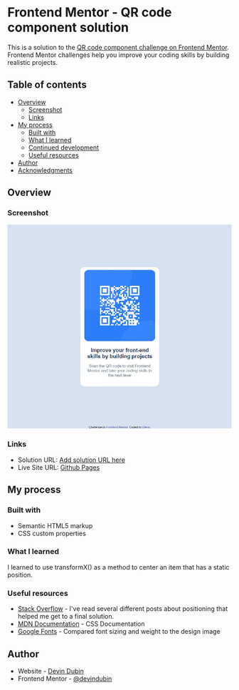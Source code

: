 # Frontend Mentor - QR code component solution

This is a solution to the [QR code component challenge on Frontend Mentor](https://www.frontendmentor.io/challenges/qr-code-component-iux_sIO_H). Frontend Mentor challenges help you improve your coding skills by building realistic projects.

## Table of contents

- [Overview](#overview)
  - [Screenshot](#screenshot)
  - [Links](#links)
- [My process](#my-process)
  - [Built with](#built-with)
  - [What I learned](#what-i-learned)
  - [Continued development](#continued-development)
  - [Useful resources](#useful-resources)
- [Author](#author)
- [Acknowledgments](#acknowledgments)

## Overview

### Screenshot

![Screenshot](/images/finished-screenshot.jpg)

### Links

- Solution URL: [Add solution URL here](https://your-solution-url.com)
- Live Site URL: [Github Pages](https://devindubin.github.io/frontend-mentor-qrcodechallenge/)

## My process

### Built with

- Semantic HTML5 markup
- CSS custom properties

### What I learned

I learned to use transformX() as a method to center an item that has a static position.

### Useful resources

- [Stack Overflow](https://stackoverflow.com) - I've read several different posts about positioning that helped me get to a final solution.
- [MDN Documentation](https://developer.mozilla.org/en-US/docs/Web/CSS) - CSS Documentation
- [Google Fonts](https://fonts.google.com/) - Compared font sizing and weight to the design image

## Author

- Website - [Devin Dubin](https://www.your-site.com)
- Frontend Mentor - [@devindubin](https://www.frontendmentor.io/profile/devindubin)
